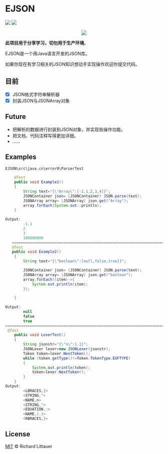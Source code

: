 # EJSON
 ![](https://img.shields.io/badge/language-Java-orange.svg)  ![](https://img.shields.io/badge/license-MIT-000000.svg)



<div align=center>
	<img src="https://s1.ax1x.com/2020/08/28/doKs5d.png" >
</div>


**此项目用于分享学习，切勿用于生产环境**。

EJSON是一个用Java语言开发的JSON库。

如果你现在有学习相关的JSON知识想动手实现操作欢迎你提交代码。

## 目前

- [x] JSON格式字符串解析器 
- [x] 封装JSON与JSONArray对象

## Future

- 把解析的数据进行封装到JSON对象，并实现些操作功能。
- 把文档、代码注释写得更加详细。
- ......

## Examples

```java
EJSON\src\java.cn\error0\ParserTest

 	@Test
    public void Example1()
    {
        String text="{\"Array\":[-1.1,2,3,4]}";
        JSONContainer json= (JSONContainer) JSON.parse(text);
        JSONArray array= (JSONArray) json.get("Array");
        array.forEach(System.out::println);
    }
   
Output:   
        -1.1
        2
        3
        100000000
   ============================================================================================================
   @Test
   public void Example2()
    {
        String text="{\"boolean\":[null,false,true]}";

        JSONContainer json= (JSONContainer) JSON.parse(text);
        JSONArray array= (JSONArray) json.get("boolean");
        array.forEach((item)->{
            System.out.println(item);
        });

    }
    
Output:   
        null
        false
        true
============================================================================================================
 @Test
    public void LexerTest()
    {
        String jsonstr="{\"n\":1.1}";
        JSONLexer lexer=new JSONLexer(jsonstr);
        Token token=lexer.NextToken();
        while (token.getType()!=Token.TokenType.EOFTYPE)
        {
            System.out.println(token);
            token=lexer.NextToken();
        }
    }
Output:      
        <LBRACES,{>
        <STRING,">
        <NAME,n>
        <STRING,">
        <EQUATION,:>
        <NAME,1.1>
        <RBRACES,}>
```



## License

[MIT](https://github.com/RichardLitt/standard-readme/blob/master/LICENSE) © Richard Littauer
